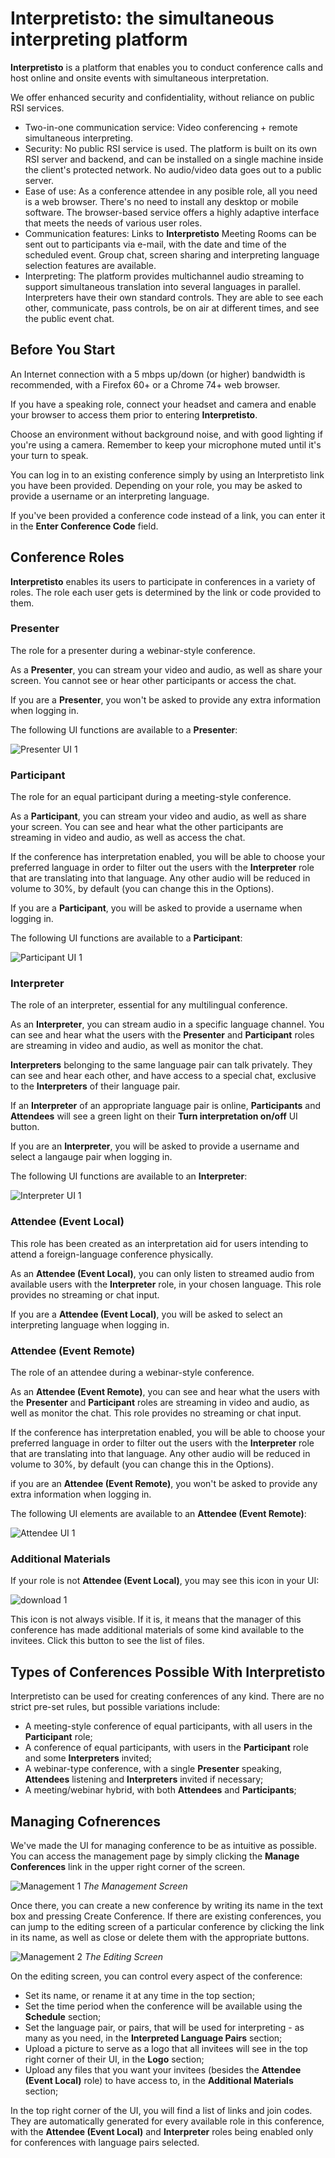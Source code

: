 # Interpretisto: the simultaneous interpreting platform

**Interpretisto** is a platform that enables you to conduct conference calls and host online and onsite events with simultaneous interpretation.

We offer enhanced security and confidentiality, without reliance on public RSI services.

- Two-in-one communication service: Video conferencing + remote simultaneous interpreting.
- Security: No public RSI service is used. The platform is built on its own RSI server and backend, and can be installed on a single machine inside the client's protected network. No audio/video data goes out to a public server.
- Ease of use: As a conference attendee in any posible role, all you need is a web browser. There's no need to install any desktop or mobile software. The browser-based service offers a highly adaptive interface that meets the needs of various user roles.
- Communication features: Links to **Interpretisto** Meeting Rooms can be sent out to participants via e-mail, with the date and time of the scheduled event. Group chat, screen sharing and interpreting language selection features are available.
- Interpreting: The platform provides multichannel audio streaming to support simultaneous translation into several languages in parallel. Interpreters have their own standard controls. They are able to see each other, communicate, pass controls, be on air at different times, and see the public event chat.

## Before You Start

An Internet connection with a 5 mbps up/down (or higher) bandwidth is recommended, with a Firefox 60+ or a Chrome 74+ web browser.

If you have a speaking role, connect your headset and camera and enable your browser to access them prior to entering **Interpretisto**. 

Choose an environment without background noise, and with good lighting if you're using a camera. Remember to keep your microphone muted until it's your turn to speak.

You can log in to an existing conference simply by using an Interpretisto link you have been provided. Depending on your role, you may be asked to provide a username or an interpreting language.

If you've been provided a conference code instead of a link, you can enter it in the **Enter Conference Code** field.

## Conference Roles

**Interpretisto** enables its users to participate in conferences in a variety of roles. The role each user gets is determined by the link or code provided to them.

### Presenter

The role for a presenter during a webinar-style conference.

As a **Presenter**, you can stream your video and audio, as well as share your screen. You cannot see or hear other participants or access the chat.

If you are a **Presenter**, you won't be asked to provide any extra information when logging in.

The following UI functions are available to a **Presenter**:

![Presenter UI 1](ui_presenter_1.png)

### Participant

The role for an equal participant during a meeting-style conference.

As a **Participant**, you can stream your video and audio, as well as share your screen. You can see and hear what the other participants are streaming in video and audio, as well as access the chat.

If the conference has interpretation enabled, you will be able to choose your preferred language in order to filter out the users with the **Interpreter** role that are translating into that language. Any other audio will be reduced in volume to 30%, by default (you can change this in the Options).

If you are a **Participant**, you will be asked to provide a username when logging in.

The following UI functions are available to a **Participant**:

![Participant UI 1](ui_participant_1.png)

### Interpreter

The role of an interpreter, essential for any multilingual conference.

As an **Interpreter**, you can stream audio in a specific language channel. You can see and hear what the users with the **Presenter** and **Participant** roles are streaming in video and audio, as well as monitor the chat.

**Interpreters** belonging to the same language pair can talk privately. They can see and hear each other, and have access to a special chat, exclusive to the **Interpreters** of their language pair.

If an **Interpreter** of an appropriate language pair is online, **Participants** and **Attendees** will see a green light on their **Turn interpretation on/off** UI button.

If you are an **Interpreter**, you will be asked to provide a username and select a langauge pair when logging in.

The following UI functions are available to an **Interpreter**:

![Interpreter UI 1](ui_interpreter_1.png)

### Attendee (Event Local)

This role has been created as an interpretation aid for users intending to attend a foreign-language conference physically.

As an **Attendee (Event Local)**, you can only listen to streamed audio from available users with the **Interpreter** role, in your chosen language. This role provides no streaming or chat input.

If you are a **Attendee (Event Local)**, you will be asked to select an interpreting language when logging in.

### Attendee (Event Remote)

The role of an attendee during a webinar-style conference.

As an **Attendee (Event Remote)**, you can see and hear what the users with the **Presenter** and **Participant** roles are streaming in video and audio, as well as monitor the chat. This role provides no streaming or chat input.

If the conference has interpretation enabled, you will be able to choose your preferred language in order to filter out the users with the **Interpreter** role that are translating into that language. Any other audio will be reduced in volume to 30%, by default (you can change this in the Options).

if you are an **Attendee (Event Remote)**, you won't be asked to provide any extra information when logging in.

The following UI elements are available to an **Attendee (Event Remote)**:

![Attendee UI 1](ui_attendee_1.png)

### Additional Materials

If your role is not **Attendee (Event Local)**, you may see this icon in your UI:

![download 1](ui_download.png)

This icon is not always visible. If it is, it means that the manager of this conference has made additional materials of some kind available to the invitees. Click this button to see the list of files.

## Types of Conferences Possible With Interpretisto

Interpretisto can be used for creating conferences of any kind. There are no strict pre-set rules, but possible variations include:

- A meeting-style conference of equal participants, with all users in the **Participant** role;
- A conference of equal participants, with users in the **Participant** role and some **Interpreters** invited;
- A webinar-type conference, with a single **Presenter** speaking, **Attendees** listening and **Interpreters** invited if necessary;
- A meeting/webinar hybrid, with both **Attendees** and **Participants**;

## Managing Cofnerences

We've made the UI for managing conference to be as intuitive as possible. You can access the management page by simply clicking the **Manage Conferences** link in the upper right corner of the screen.

![Management 1](manage_conf_1.png)
*The Management Screen*

Once there, you can create a new conference by writing its name in the text box and pressing Create Conference. If there are existing conferences, you can jump to the editing screen of a particular conference by clicking the link in its name, as well as close or delete them with the appropriate buttons.

![Management 2](manage_conf_2.png)
*The Editing Screen*

On the editing screen, you can control every aspect of the conference:

- Set its name, or rename it at any time in the top section;
- Set the time period when the conference will be available using the **Schedule**  section;
- Set the language pair, or pairs, that will be used for interpreting - as many as you need, in the **Interpreted Language Pairs** section;
- Upload a picture to serve as a logo that all invitees will see in the top right corner of their UI, in the **Logo** section;
- Upload any files that you want your invitees (besides the **Attendee (Event Local)** role) to have access to, in the **Additional Materials** section;

In the top right corner of the UI, you will find a list of links and join codes. They are automatically generated for every available role in this conference, with the **Attendee (Event Local)** and **Interpreter** roles being enabled only for conferences with language pairs selected.